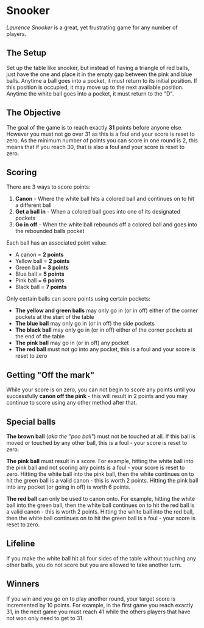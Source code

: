 Snooker
=======

_Laurence Snooker_ is a great, yet frustrating game for any number of players.


The Setup
---------

Set up the table like snooker, but instead of having a triangle of red balls, just have the one and place it in the empty gap between the pink and blue balls. Anytime a ball goes into a pocket, it must return to its initial position. If this position is occupied, it may move up to the next available position. Anytime the white ball goes into a pocket, it must return to the "D".


The Objective
-------------

The goal of the game is to reach exactly **31** points before anyone else. However you must not go over 31 as this is a foul and your score is reset to zero. As the minimum number of points you can score in one round is 2, this means that if you reach 30, that is also a foul and your score is reset to zero.


Scoring
-------

There are 3 ways to score points:

1. **Canon** - Where the white ball hits a colored ball and continues on to hit a different ball
2. **Get a ball in** - When a colored ball goes into one of its designated pockets
3. **Go in off** - When the white ball rebounds off a colored ball and goes into the rebounded balls pocket

Each ball has an associated point value:

- A canon = **2 points**
- Yellow ball = **2 points**
- Green ball = **3 points**
- Blue ball = **5 points**
- Pink ball = **6 points**
- Black ball = **7 points**

Only certain balls can score points using certain pockets:

- **The yellow and green balls** may only go in (or in off) either of the corner pockets at the start of the table
- **The blue ball** may only go in (or in off) the side pockets
- **The black ball** may only go in (or in off) either of the corner pockets at the end of the table
- **The pink ball** may go in (or in off) any pocket
- **The red ball** must not go into any pocket, this is a foul and your score is reset to zero



Getting "Off the mark"
----------------------

While your score is on zero, you can not begin to score any points until you successfully **canon off the pink** - this will result in 2 points and you may continue to score using any other method after that.


Special balls
-------------

**The brown ball** (_aka the "poo ball"_) must not be touched at all. If this ball is moved or touched by any other ball, this is a foul - your score is reset to zero.

**The pink ball** must result in a score. For example, hitting the white ball into the pink ball and not scoring any points is a foul - your score is reset to zero. Hitting the white ball into the pink ball, then the white continues on to hit the green ball is a valid canon - this is worth 2 points. Hitting the pink ball into any pocket (or going in off) is worth 6 points.

**The red ball** can only be used to canon onto. For example, hitting the white ball into the green ball, then the white ball continues on to hit the red ball is a valid canon - this is worth 2 points. Hitting the white ball into the red ball, then the white ball continues on to hit the green ball is a foul - your score is reset to zero.


Lifeline
--------

If you make the white ball hit all four sides of the table without touching any other balls, you do not score but you are allowed to take another turn.


Winners
-------

If you win and you go on to play another round, your target score is incremented by 10 points. For example, in the first game you reach exactly 31, in the next game you must reach 41 while the others players that have not won only need to get to 31.
